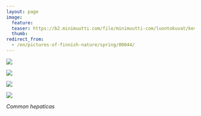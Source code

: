 ```yaml
---
layout: page
image:
  feature:
  teaser: https://b2.minimuutti.com/file/minimuutti-com/luontokuvat/kev%C3%A4t/DS15817-245px.jpg
  thumb:
redirect_from:
  - /en/pictures-of-finnish-nature/spring/00044/
---
```


![](https://b2.minimuutti.com/file/minimuutti-com/luontokuvat/kev%C3%A4t/DS15811-800px.jpg)

![](https://b2.minimuutti.com/file/minimuutti-com/luontokuvat/kev%C3%A4t/DS15813-800px.jpg)

![](https://b2.minimuutti.com/file/minimuutti-com/luontokuvat/kev%C3%A4t/DS15815-800px.jpg)

![](https://b2.minimuutti.com/file/minimuutti-com/luontokuvat/kev%C3%A4t/DS15817-800px.jpg)

*Common hepaticas*
